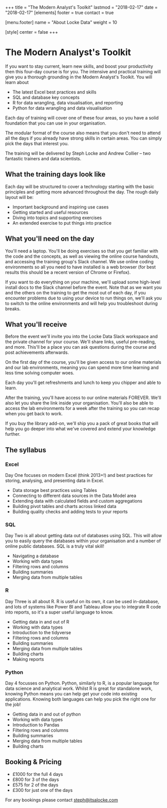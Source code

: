 +++
title = "The Modern Analyst's Toolkit"
lastmod = "2018-02-17"
date = "2018-02-17"
[elements]
  footer = true
  contact = true

[menu.footer]
  name = "About Locke Data"
  weight = 10


[style]
  center = false
+++
# The Modern Analyst's Toolkit

If you want to stay current, learn new skills, and boost your productivity then this four-day course is for you. The intensive and practical training will give you a thorough grounding in the Modern Analyst's Toolkit. You will learn about

- The latest Excel best practices and skills
- SQL and database key concepts
- R for data wrangling, data visualisation, and reporting
- Python for data wrangling and data visualisation

Each day of training will cover one of these four areas, so you have a solid foundation that you can use in your organisation.

The modular format of the course also means that you don't need to attend all the days if you already have strong skills in certain areas. You can simply pick the days that interest you.

The training will be delivered by Steph Locke and Andrew Collier – two fantastic trainers and data scientists.

## What the training days look like

Each day will be structured to cover a technology starting with the basic principles and getting more advanced throughout the day. The rough daily layout will be:

- Important background and inspiring use cases
- Getting started and useful resources
- Diving into topics and supporting exercises
- An extended exercise to put things into practice

## What you'll need on the day

You'll need a laptop. You'll be doing exercises so that you get familiar with the code and the concepts, as well as viewing the online course handouts, and accessing the training group's Slack channel. We use online coding environments so all you need to have installed is a web browser (for best results this should be a recent version of Chrome or Firefox).

If you want to do everything on your machine, we'll upload some high-level install docs to the Slack channel before the event. Note that as we want you and the others on the training to get the most out of each day, if you encounter problems due to using your device to run things on, we'll ask you to switch to the online environments and will help you troubleshoot during breaks.

## What you'll receive

Before the event we'll invite you into the Locke Data Slack workspace and the private channel for your course. We'll share links, useful pre-reading, and more. This'll be a place you can ask questions during the course and post achievements afterwards.

On the first day of the course, you'll be given access to our online materials and our lab environments, meaning you can spend more time learning and less time solving computer woes.

Each day you'll get refreshments and lunch to keep you chipper and able to learn.

After the training, you'll have access to our online materials FOREVER. We'll also let you share the link inside your organisation. You'll also be able to access the lab environments for a week after the training so you can recap when you get back to work.

If you buy the library add-on, we'll ship you a pack of great books that will help you go deeper into what we've covered and extend your knowledge further.

## The syllabus

### Excel

Day One focuses on modern Excel (think 2013+!) and best practices for storing, analysing, and presenting data in Excel.

- Data storage best practices using Tables
- Connecting to different data sources in the Data Model area
- Extending data with calculated fields and custom aggregations
- Building pivot tables and charts across linked data
- Building quality checks and adding tests to your reports

### SQL

Day Two is all about getting data out of databases using SQL. This will allow you to easily query the databases within your organisation and a number of online public databases. SQL is a truly vital skill!

- Navigating a database
- Working with data types
- Filtering rows and columns
- Building summaries
- Merging data from multiple tables

### R

Day Three is all about R. R is useful on its own, it can be used in-database, and lots of systems like Power BI and Tableau allow you to integrate R code into reports, so it's a super useful language to know.

- Getting data in and out of R
- Working with data types
- Introduction to the tidyverse
- Filtering rows and columns
- Building summaries
- Merging data from multiple tables
- Building charts
- Making reports

### Python

Day 4 focusses on Python. Python, similarly to R, is a popular language for data science and analytical work. Whilst R is great for standalone work, knowing Python means you can help get your code into existing applications. Knowing both languages can help you pick the right one for the job!

- Getting data in and out of python
- Working with data types
- Introduction to Pandas
- Filtering rows and columns
- Building summaries
- Merging data from multiple tables
- Building charts

## Booking & Pricing

- £1000 for the full 4 days
- £800 for 3 of the days
- £575 for 2 of the days
- £300 for just one of the days

For any bookings please contact steph@itsalocke.com
